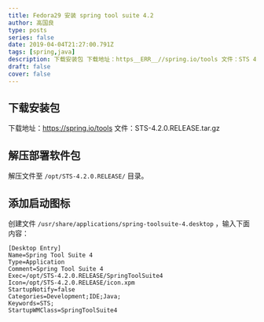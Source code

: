 ```yaml
---
title: Fedora29 安装 spring tool suite 4.2
author: 高国良
type: posts
series: false
date: 2019-04-04T21:27:00.791Z
tags: [spring,java]
description: 下载安装包 下载地址：https__ERR__//spring.io/tools 文件：STS 4.2.0.RELEASE.tar.gz 解压部署软件包 解压文件至 目录。 添加启动图标 创建文件 ，输入下面内容：
draft: false 
cover: false
---
```


## 下载安装包

下载地址：https://spring.io/tools
文件：STS-4.2.0.RELEASE.tar.gz

## 解压部署软件包

解压文件至 `/opt/STS-4.2.0.RELEASE/` 目录。

## 添加启动图标

创建文件 `/usr/share/applications/spring-toolsuite-4.desktop` ，输入下面内容：

```
[Desktop Entry]
Name=Spring Tool Suite 4
Type=Application
Comment=Spring Tool Suite 4
Exec=/opt/STS-4.2.0.RELEASE/SpringToolSuite4
Icon=/opt/STS-4.2.0.RELEASE/icon.xpm
StartupNotify=false
Categories=Development;IDE;Java;
Keywords=STS;
StartupWMClass=SpringToolSuite4
```
